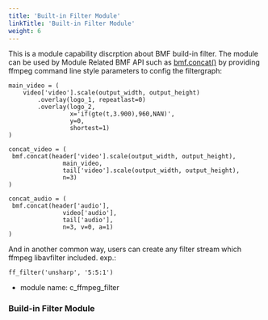 ```yaml
---
title: 'Built-in Filter Module'
linkTitle: 'Built-in Filter Module'
weight: 6
---
```


This is a module capability discrption about BMF build-in filter. The module can be used by Module Related BMF API such as  [bmf.concat()](https://babitmf.github.io/docs/bmf/api/api_in_python/transcode_functions/#concat)  by providing ffmpeg command line style parameters to config the filtergraph:


```
main_video = (
    video['video'].scale(output_width, output_height)
        .overlay(logo_1, repeatlast=0)
        .overlay(logo_2,
                 x='if(gte(t,3.900),960,NAN)',
                 y=0,
                 shortest=1)
)

concat_video = (
 bmf.concat(header['video'].scale(output_width, output_height),
               main_video,
               tail['video'].scale(output_width, output_height),
               n=3)
)

concat_audio = (
 bmf.concat(header['audio'],
               video['audio'],
               tail['audio'],
               n=3, v=0, a=1)
)

```
And in another common way, users can create any filter stream which ffmpeg libavfilter included. exp.:


```
ff_filter('unsharp', '5:5:1')

```
 - module name: c_ffmpeg_filter


### Build-in Filter Module

